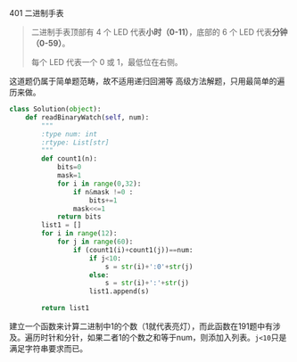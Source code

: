 401 二进制手表

> 二进制手表顶部有 4 个 LED 代表**小时（0-11）**，底部的 6 个 LED 代表**分钟（0-59）**。
>
> 每个 LED 代表一个 0 或 1，最低位在右侧。

这道题仍属于简单题范畴，故不适用递归回溯等 高级方法解题，只用最简单的遍历来做。

```python
class Solution(object):
    def readBinaryWatch(self, num):
        """
        :type num: int
        :rtype: List[str]
        """
        def count1(n):
            bits=0
            mask=1
            for i in range(0,32):
                if n&mask !=0 :
                    bits+=1
                mask<<=1
            return bits
        list1 = []
        for i in range(12):
            for j in range(60):
                if (count1(i)+count1(j))==num:
                    if j<10:
                        s = str(i)+':0'+str(j)
                    else:
                        s = str(i)+':'+str(j)
                    list1.append(s)
    
        return list1

```

建立一个函数来计算二进制中1的个数（1就代表亮灯），而此函数在191题中有涉及。遍历时针和分针，如果二者1的个数之和等于num，则添加入列表。`j<10`只是满足字符串要求而已。